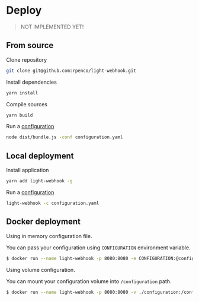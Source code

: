 # Deploy

> NOT IMPLEMENTED YET!

## From source

Clone repository
```bash
git clone git@github.com:rpenco/light-webhook.git
```

Install dependencies

```bash
yarn install
```

Compile sources

```bash
yarn build
```

Run a [configuration](configuration.md)

```bash
node dist/bundle.js -conf configuration.yaml
```

## Local deployment

Install application

```bash
yarn add light-webhook -g
```

Run a [configuration](configuration.md)

```bash
light-webhook -c configuration.yaml
```


## Docker deployment

Using in memory configuration file.

You can pass your configuration using `CONFIGURATION` environment variable.

```bash
$ docker run --name light-webhook -p 8080:8080 -e CONFIGURATION:@configuration.yml rpenco/light-webhook:2.0
```

Using volume configuration.

You can mount your configuration volume into `/configuration` path.

```bash
$ docker run --name light-webhook -p 8080:8080 -v ./configuration:/configuration rpenco/light-webhook:2.0
```